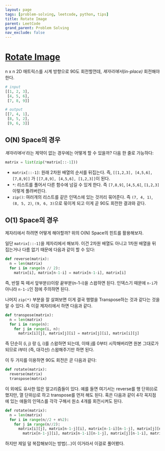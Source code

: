 ```yaml
---
layout: page
tags: [problem-solving, leetcode, python, tips]
title: Rotate Image
parent: LeetCode
grand_parent: Problem Solving
nav_exclude: false
---
```


# [Rotate Image](https://leetcode.com/problems/rotate-image/)

 n x n 2D 매트릭스를 시계 방향으로 90도 회전할껀데,
 *제자리에서(in-place)* 회전해야 한다.

```python
# input
[[1, 2, 3],
 [4, 5, 6],
 [7, 8, 9]]

# output
[[7, 4, 1],
 [8, 5, 2],
 [9, 6, 3]]
```

## O(N) Space의 경우
 *제자리에서* 라는 제약이 없는 경우에는 어떻게 할 수 있을까? 다음 한
 줄로 가능하다:

```python
matrix = list(zip(*matrix[::-1]))
```

 - `matrix[::-1]`: 원래 2차원 배열의 순서를 뒤집는다. 즉, `[[1,2,3],
   [4,5,6], [7,8,9]]` 가 `[[7,8,9], [4,5,6], [1,2,3]]`이 된다.
 - `*`: 리스트를 풀어서 다른 함수에 넘길 수 있게 한다. 즉 `[7,8,9]`,
   `[4,5,6]`, `[1,2,3]` 이렇게 풀려버린다.
 - `zip()`: 여러개의 리스트를 같은 인덱스에 있는 것끼리 묶어준다. 즉
   `(7, 4, 1)`, `(8, 5, 2)`, `(9, 6, 3)`으로 묶이게 되고 이게 곧 90도
   회전한 결과와 같다.

## O(1) Space의 경우
 제자리에서 하려면 어떻게 해야할까? 위의 O(N) Space의 힌트를
 활용해보자.

 일단 `matrix[::-1]`을 제자리에서 해보자. 이건 2차원 배열도 아니고
 1차원 배열을 뒤집는거나 다름 없기 때문에 다음과 같이 할 수 있다:

```python
def reverse(matrix):
  n = len(matrix)
  for i in range(n // 2):
    matrix[i], matrix[n-1-i] = matrix[n-1-i], matrix[i]
```

 즉, 반절 뚝 떼서 앞부분(i)이랑 끝부분(n-1-i)을 스왑하면
 된다. 인덱스기 때문에 `n-i`가 아니라 `n-1-i`인 점에 주의하면 된다.

 나머지 `zip(*)` 부분을 잘 살펴보면 이게 결국 행렬을 Transpose하는
 것과 같다는 것을 알 수 있다. 즉 이걸 제자리에서 하면 다음과 같다.

```python
def transpose(matrix):
  n = len(matrix)
  for i in range(n):
    for j in range(i, n):
      matrix[i][j], matrix[j][i] = matrix[j][i], matrix[i][j]
```

 즉 단순히 (i, j) 랑 (j, i)를 스왑하면 되는데, 이때 j를 0부터
 시작해버리면 원본 그대로가 되므로 i부터 (즉, 대각선) 스왑해주기만
 하면 된다.

 이 두 가지를 이용하면 90도 회전은 곧 다음과 같다:

```python
def rotate(matrix):
  reverse(matrix)
  transpose(matrix)
```

 이 외에도 유사한 많은 알고리즘들이 있다. 예를 들면 여기서는 reverse를
 행 단위(i)로 했지만, 열 단위(j)로 하고 transpose를 먼저 해도
 된다. 혹은 다음과 같이 4각 꼭지점에 있는 애들의 인덱스를 각각 구해서
 원소 4개를 회전시켜도 된다.

```python
def rotate(matrix):
  n = len(matrix)
  for i in range(n//2 + n%2):
    for j in range(n//2):
      matrix[i][j], matrix[n-1-j][i], matrix[n-1-i][n-1-j], matrix[j][n-1-i] = \
        matrix[n-1-j][i], matrix[n-1-i][n-1-j], matrix[j][n-1-i], matrix[i][j]
```

 하지만 제일 덜 복잡해보이는 방법(...)이 이거라서 이걸로 풀어봤다.

